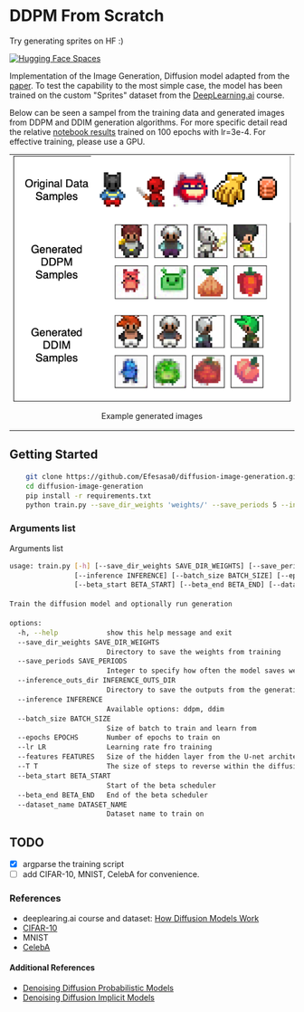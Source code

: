# DDPM From Scratch

Try generating sprites on HF :)

[![Hugging Face Spaces](https://img.shields.io/badge/%F0%9F%A4%97%20HuggingFace-Spaces-blue)](https://huggingface.co/spaces/Efesasa0/Sprite-Generation)

Implementation of the Image Generation, Diffusion model adapted from the [paper](https://arxiv.org/abs/2006.11239). To test the capability to the most simple case, the model has been trained on the custom "Sprites" dataset from the [DeepLearning.ai](https://www.deeplearning.ai/short-courses/how-diffusion-models-work/) course.

Below can be seen a sampel from the training data and generated images from DDPM and DDIM generation algorithms. For more specific detail read the relative [notebook results](notebooks/1_visualize_sprites.ipynb) trained on 100 epochs with lr=3e-4. For effective training, please use a GPU.

<table>
    <tr>
        <td style="text-align: center;" colspan="2">
            <img src="assets/diffusion_figure.png" alt="figure" width="550">
            <p>Example generated images</p>
        </td>
    </tr>
</table>

## Getting Started

```bash
    git clone https://github.com/Efesasa0/diffusion-image-generation.git
    cd diffusion-image-generation
    pip install -r requirements.txt
    python train.py --save_dir_weights 'weights/' --save_periods 5 --inference_outs_dir 'outs/' --inference 'ddpm'
```

### Arguments list

Arguments list

```bash
usage: train.py [-h] [--save_dir_weights SAVE_DIR_WEIGHTS] [--save_periods SAVE_PERIODS] [--inference_outs_dir INFERENCE_OUTS_DIR]
                [--inference INFERENCE] [--batch_size BATCH_SIZE] [--epochs EPOCHS] [--lr LR] [--features FEATURES] [--T T]
                [--beta_start BETA_START] [--beta_end BETA_END] [--dataset_name DATASET_NAME]

Train the diffusion model and optionally run generation

options:
  -h, --help            show this help message and exit
  --save_dir_weights SAVE_DIR_WEIGHTS
                        Directory to save the weights from training
  --save_periods SAVE_PERIODS
                        Integer to specify how often the model saves weights. Ex: save every 5 epochs
  --inference_outs_dir INFERENCE_OUTS_DIR
                        Directory to save the outputs from the generation
  --inference INFERENCE
                        Available options: ddpm, ddim
  --batch_size BATCH_SIZE
                        Size of batch to train and learn from
  --epochs EPOCHS       Number of epochs to train on
  --lr LR               Learning rate fro training
  --features FEATURES   Size of the hidden layer from the U-net architecture
  --T T                 The size of steps to reverse within the diffusion process
  --beta_start BETA_START
                        Start of the beta scheduler
  --beta_end BETA_END   End of the beta scheduler
  --dataset_name DATASET_NAME
                        Dataset name to train on
```

## TODO

- [x] argparse the training script
- [ ] add CIFAR-10, MNIST, CelebA for convenience.

### References

- deeplearing.ai course and dataset: [How Diffusion Models Work](https://www.deeplearning.ai/short-courses/how-diffusion-models-work/)
- [CIFAR-10](https://www.kaggle.com/c/cifar-10)
- MNIST
- [CelebA](https://mmlab.ie.cuhk.edu.hk/projects/CelebA.html)

#### Additional References

- [Denoising Diffusion Probabilistic Models](https://arxiv.org/abs/2006.11239)
- [Denoising Diffusion Implicit Models](https://arxiv.org/abs/2010.02502)
